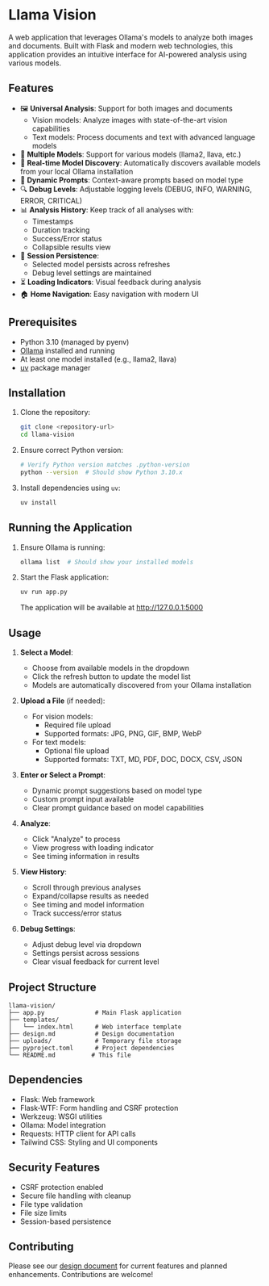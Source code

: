 # Llama Vision

A web application that leverages Ollama's models to analyze both images and documents. Built with Flask and modern web technologies, this application provides an intuitive interface for AI-powered analysis using various models.

## Features

- 🖼️ **Universal Analysis**: Support for both images and documents
  - Vision models: Analyze images with state-of-the-art vision capabilities
  - Text models: Process documents and text with advanced language models
- 🤖 **Multiple Models**: Support for various models (llama2, llava, etc.)
- 🔄 **Real-time Model Discovery**: Automatically discovers available models from your local Ollama installation
- 📝 **Dynamic Prompts**: Context-aware prompts based on model type
- 🔍 **Debug Levels**: Adjustable logging levels (DEBUG, INFO, WARNING, ERROR, CRITICAL)
- 📊 **Analysis History**: Keep track of all analyses with:
  - Timestamps
  - Duration tracking
  - Success/Error status
  - Collapsible results view
- 💾 **Session Persistence**: 
  - Selected model persists across refreshes
  - Debug level settings are maintained
- ⏳ **Loading Indicators**: Visual feedback during analysis
- 🏠 **Home Navigation**: Easy navigation with modern UI

## Prerequisites

- Python 3.10 (managed by pyenv)
- [Ollama](https://ollama.ai/) installed and running
- At least one model installed (e.g., llama2, llava)
- [uv](https://astral.sh/uv) package manager

## Installation

1. Clone the repository:
   ```bash
   git clone <repository-url>
   cd llama-vision
   ```

2. Ensure correct Python version:
   ```bash
   # Verify Python version matches .python-version
   python --version  # Should show Python 3.10.x
   ```

3. Install dependencies using `uv`:
   ```bash
   uv install
   ```

## Running the Application

1. Ensure Ollama is running:
   ```bash
   ollama list  # Should show your installed models
   ```

2. Start the Flask application:
   ```bash
   uv run app.py
   ```
   The application will be available at http://127.0.0.1:5000

## Usage

1. **Select a Model**:
   - Choose from available models in the dropdown
   - Click the refresh button to update the model list
   - Models are automatically discovered from your Ollama installation

2. **Upload a File** (if needed):
   - For vision models:
     - Required file upload
     - Supported formats: JPG, PNG, GIF, BMP, WebP
   - For text models:
     - Optional file upload
     - Supported formats: TXT, MD, PDF, DOC, DOCX, CSV, JSON

3. **Enter or Select a Prompt**:
   - Dynamic prompt suggestions based on model type
   - Custom prompt input available
   - Clear prompt guidance based on model capabilities

4. **Analyze**:
   - Click "Analyze" to process
   - View progress with loading indicator
   - See timing information in results

5. **View History**:
   - Scroll through previous analyses
   - Expand/collapse results as needed
   - See timing and model information
   - Track success/error status

6. **Debug Settings**:
   - Adjust debug level via dropdown
   - Settings persist across sessions
   - Clear visual feedback for current level

## Project Structure

```
llama-vision/
├── app.py              # Main Flask application
├── templates/
│   └── index.html      # Web interface template
├── design.md           # Design documentation
├── uploads/            # Temporary file storage
├── pyproject.toml      # Project dependencies
└── README.md          # This file
```

## Dependencies

- Flask: Web framework
- Flask-WTF: Form handling and CSRF protection
- Werkzeug: WSGI utilities
- Ollama: Model integration
- Requests: HTTP client for API calls
- Tailwind CSS: Styling and UI components

## Security Features

- CSRF protection enabled
- Secure file handling with cleanup
- File type validation
- File size limits
- Session-based persistence

## Contributing

Please see our [design document](design.md) for current features and planned enhancements. Contributions are welcome!